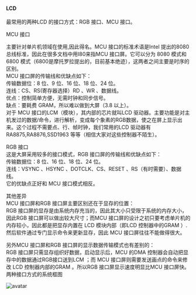 #### LCD  

最常用的两种LCD 的接口方式：RGB 接口、MCU 接口。  

MCU 接口  

主要针对单片机领域在使用,因此得名。MCU 接口的标准术语是Intel 提出的8080 总线标准，因此在很多文档中用I80来指MCU 接口屏。它可以分为 8080 模式和 6800 模式（6800是摩托罗拉提出的，目前基本绝迹），这两者之间主要是时序的区别。  
MCU 接口屏的传输线和优缺点如下：  
传输数据位：8 位、9 位、16 位、18 位、24 位。  
连线：CS、RS(寄存器选择）RD 、WR 、数据线。  
优点：控制简单方便，无需时钟和同步信号。  
缺点：要耗费 GRAM，所以难以做到大屏（3.8 以上）。  
对于 MCU 接口的LCM（模块），其内部的芯片就叫LCD 驱动器。主要功能是对主机发过的数据/命令，进行解析，变成每个象素的RGB数据，使之在屏上显示出来。这个过程不需要点、行、帧时钟，我们常用的LCD 驱动器有RA8875,RA8876,SSD1963 等等（相信大家对这些控制器不陌生）。  

RGB 接口  
这是大屏采用较多的接口模式，RGB 接口屏的传输线和优缺点如下：  
传输数据位：8 位、16 位、18 位、24 位。  
连线：VSYNC 、HSYNC 、DOTCLK、CS、RESET 、RS（有时需要）、数据线。  
它的优缺点正好和 MCU 接口模式相反。  

其他差异  
MCU 接口屏和RGB 接口屏主要区别还在于显存的位置：  
RGB 接口屏的显存是由系统内存充当的，因此其大小只受限于系统的内存大小，因此RGB 接口屏可以做出较大尺寸；而MCU 接口屏的设计之初只要考虑单片机的内存较小，因此都是把显存内置在 LCD 模块内部（即LCD 控制器中的GRAM ）.然后软件通过专门显示命令来更新显存，因此 MCU 接口屏往往不能做得很大。  

另外MCU 接口屏和RGB 接口屏的显示数据传输模式也有差别的：  
RGB 接口屏只需显存组织好数据，启动显示后，MCU 的DMA 控制器会自动把显存中的数据通过RGB接口送到LCM ；而 MCU 接口屏则需要发送画点的命令来修改 LCD 控制器内部的GRAM 。所以RGB 接口屏显示速度明显比MCU 接口屏快。  
两种接口方式的系统框图  

![avatar](\RGB接口系统框图.png)  
